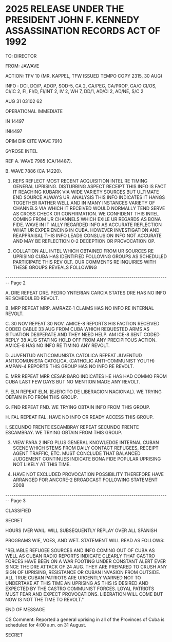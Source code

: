 # 2025 RELEASE UNDER THE PRESIDENT JOHN F. KENNEDY ASSASSINATION RECORDS ACT OF 1992

TO: DIRECTOR

FROM: JAWAVE

ACTION: TFV 10 (MR. KAPPEL, TFW ISSUED TEMPO COPY 2315, 30 AUG)

INFO : DCI, DO/P, ADOP, SOD-5, CA 2, CA/PEG, CA/PROP, CA/O CI/OS, CI/IC 2, FI, FI/D, FI/INT 2, IV 2, WH 7, DD/1, AD/CI 2, AD/NE, S/C 2

AUG 31 03102 62

OPERATIONAL IMMEDIATE

IN 14497

INI4497

OPIM DIR CITE WAVE 7910

GYROSE INTEL

REF A. WAVE 7985 (CA/14487).

B. WAVE 7886 (CA 14220).

1. REFS REFLECT MOST RECENT ACQUISITION INTEL RE TIMING GENERAL UPRISING. DISTURBING ASPECT RECEIPT THIS INFO IS FACT IT REACHING KUBARK VIA WIDE VARIETY SOURCES BUT ULTIMATE END SOURCE ALWAYS UR. ANALYSIS THIS INFO INDICATES IT HANGS TOGETHER RATHER WELL AND IN MANY INSTANCES VARIETY OF CHANNELS VIA WHICH IT RECEIVED WOULD NORMALLY TEND SERVE AS CROSS CHECK OR CONFIRMATION. WE CONFIDENT THIS INTEL COMING FROM UR CHANNELS WHICH EXILE UR REGARDS AS BONA FIDE. WAVE IN IT IALLY REGARDED INFO AS ACCURATE REFLECTION WHAT UR EXPERIENCING IN CUBA. HOWEVER INVESTIGATION AND REAPPRAISAL THIS INFO LEADS CONSLUSION INFO NOT ACCURATE AND MAY BE REFLECTION 0-2 DECEPTION OR PROVOCATION OP.

2. COLLATION ALL INTEL WHICH OBTAINED FROM UR SOURCES RE UPRISING CUBA HAS IDENTIFIED FOLLOVING GROUPS AS SCHEDULED PARTICIPATE THIS REV OLT. OUR COMMENTS RE INQUIRIES WITH THESE GROUPS REVEALS FOLLOWING


-------------------------------------------------------------------------------- Page 2

A. DRE REPEAT DRE. PEDRO YNTERIAN CARCIA STATES DRE HAS
NO INFO RE SCHEDULED REVOLT.

B. MRP REPEAT MRP. AMRAZZ-1 CLAIMS HAS NO INFO RE INTERNAL
REVOLT.

C. 30 NOV REPEAT 30 NOV. AMICE-8 REPORTS HIS FACTION
RECEIVED CODED CABLE 33 AUG FROM CUBA WHICH REQUESTED ARMS AS
SITUATION DESPERATE AND THEY NEED HELP. AM ICE-8 SENT CODED REPLY
38 AUG STATING HOLD OFF FROM ANY PRECIPITOUS ACTION. AMICE-8 HAS
NO INFO RE TIMING ANY REVOLT.

D. JUVENTUD ANTICOMUNISTA CATOLICA REPEAT JUVENTUD
ANTICOMUNISTA CATOLICA. (CATHOLIC ANTI-COMMUNIST YOUTH) AMPAN-4
REPORTS THIS GROUP HAS NO INFO RE REVOLT.

E. MRR REPEAT MRR CESAR BARO INDICATES HE HAS HAD COMMO
FROM CUBA LAST FEW DAYS BUT NO MENTION MADE ANY REVOLT.

F. ELN REPEAT ELN. (EJERCITO DE LIBERACION NACIONAL).
WE TRYING OBTAIN INFO FROM THIS GROUP.

G. FND REPEAT FND. WE TRYING OBTAIN INFO FROM THIS GROUP.

H. FAL REPEAT FAL. HAVE NO INFO OR READY ACCESS THIS GROUP.

I. SECUNDO FRENTE ESCAMBRAY REPEAT SECUNDO FRENTE
ESCAMBRAY. WE TRYING OBTAIN FROM THIS GROUP.

3. VIEW PARA 2 INFO PLUS GENERAL KNOWLEDGE INTERNAL CUBAN
   SCENE WHICH STEMS FROM DAILY CONTACT REFUGEES, RECEIPT AGENT
   TRAFFIC, ETC. MUST CONCLUDE THAT BALANCED JUDGEMENT CONTINUES
   INDICATE BONA FIDE POPULAR UPRISING NOT LIKELY AT THIS TIME.

4. HAVE NOT EXCLUDED PROVOCATION POSSIBILITY THEREFORE
   HAVE ARRANGED FOR ANCORE-2 BROADCAST FOLLOWING STATEMENT 2008


-------------------------------------------------------------------------------- Page 3

CLASSIFIED

SECRET

HOURS (VER WAIL. WILL SUBSEQUENTLY REPLAY OVER ALL SPANISH

PROGRAMS WIE, VOES, AND WET. STATEMENT WILL READ AS FOLLOWS:

"RELIABLE REFUGEE SOURCES AND INFO COMING OUT OF CUBA AS WELL AS CUBAN RADIO REPORTS INDICATE CLEARLY THAT CASTRO FORCES HAVE BEEN ON A WAR FOOTING UNDER CONSTANT ALERT EVER SINCE THE DRE ATTACK OF 24 AUG. THEY ARE PREPARED TO CRUSH ANY SIGN OF UPRISING, RESISTANCE OR CUBAN INVASION FROM OUTSIDE. ALL TRUE CUBAN PATRIOTS ARE URGENTLY WARNED NOT TO UNDERTAKE AT THIS TIME AN UPRISING AS THIS IS DESIRED AND EXPECTED BY THE CASTRO COMMUNIST FORCES. LOYAL PATRIOTS MUST FEAR AND EXPECT PROVOCATIONS. LIBERATION WILL COME BUT NOW IS NOT THE TIME TO REVOLT."

END OF MESSAGE

CS Comment: Reported a general uprising in all of the Provinces of Cuba is scheduled for 4:00 a.m. on 31 August.

SECRET
